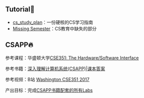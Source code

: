 ## Tutorial:boxing_glove:

- [cs_study_plan](https://github.com/spring2go/cs_study_plan)：一份硬核的CS学习指南
- [Missing Semester](https://missing.csail.mit.edu/)：CS教育中缺失的部分

## CSAPP:fire:

参考课程：华盛顿大学[CSE351: The Hardware/Software Interface](http://courses.cs.washington.edu/courses/cse351/)

参考书籍：[深入理解计算机系统(CSAPP)](http://product.dangdang.com/24106647.html)|[课本答案](https://legacy.gitbook.com/book/dreamanddead/csapp-3e-solutions)

参考视频：B站 [Washington CSE351 2017](https://www.bilibili.com/video/BV1Zt411s7Gg)

产出目标：完成[CSAPP书籍配套的所有Labs](http://csapp.cs.cmu.edu/3e/labs.html)

